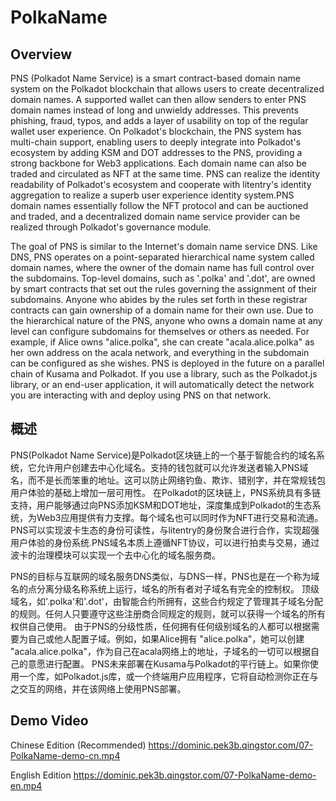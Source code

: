 # PolkaName

## Overview 

PNS (Polkadot Name Service) is a smart contract-based domain name system on the Polkadot blockchain that allows users to create decentralized domain names. A supported wallet can then allow senders to enter PNS domain names instead of long and unwieldy addresses. This prevents phishing, fraud, typos, and adds a layer of usability on top of the regular wallet user experience. On Polkadot's blockchain, the PNS system has multi-chain support, enabling users to deeply integrate into Polkadot's ecosystem by adding KSM and DOT addresses to the PNS, providing a strong backbone for Web3 applications. Each domain name can also be traded and circulated as NFT at the same time. PNS can realize the identity readability of Polkadot's ecosystem and cooperate with litentry's identity aggregation to realize a superb user experience identity system.PNS domain names essentially follow the NFT protocol and can be auctioned and traded, and a decentralized domain name service provider can be realized through Polkadot's governance module. 

The goal of PNS is similar to the Internet's domain name service DNS. Like DNS, PNS operates on a point-separated hierarchical name system called domain names, where the owner of the domain name has full control over the subdomains. Top-level domains, such as '.polka' and '.dot', are owned by smart contracts that set out the rules governing the assignment of their subdomains. Anyone who abides by the rules set forth in these registrar contracts can gain ownership of a domain name for their own use. Due to the hierarchical nature of the PNS, anyone who owns a domain name at any level can configure subdomains for themselves or others as needed. For example, if Alice owns "alice.polka", she can create "acala.alice.polka" as her own address on the acala network, and everything in the subdomain can be configured as she wishes. PNS is deployed in the future on a parallel chain of Kusama and Polkadot. If you use a library, such as the Polkadot.js library, or an end-user application, it will automatically detect the network you are interacting with and deploy using PNS on that network. 

## 概述 

PNS(Polkadot Name Service)是Polkadot区块链上的一个基于智能合约的域名系统，它允许用户创建去中心化域名。支持的钱包就可以允许发送者输入PNS域名，而不是长而笨重的地址。这可以防止网络钓鱼、欺诈、错别字，并在常规钱包用户体验的基础上增加一层可用性。 在Polkadot的区块链上，PNS系统具有多链支持，用户能够通过向PNS添加KSM和DOT地址，深度集成到Polkadot的生态系统，为Web3应用提供有力支撑。每个域名也可以同时作为NFT进行交易和流通。 PNS可以实现波卡生态的身份可读性，与litentry的身份聚合进行合作，实现超强用户体验的身份系统.PNS域名本质上遵循NFT协议，可以进行拍卖与交易，通过波卡的治理模块可以实现一个去中心化的域名服务商。 

PNS的目标与互联网的域名服务DNS类似，与DNS一样，PNS也是在一个称为域名的点分离分级名称系统上运行，域名的所有者对子域名有完全的控制权。 顶级域名，如'.polka'和'.dot'，由智能合约所拥有，这些合约规定了管理其子域名分配的规则。任何人只要遵守这些注册商合同规定的规则，就可以获得一个域名的所有权供自己使用。 由于PNS的分级性质，任何拥有任何级别域名的人都可以根据需要为自己或他人配置子域。例如，如果Alice拥有 "alice.polka"，她可以创建 "acala.alice.polka"，作为自己在acala网络上的地址，子域名的一切可以根据自己的意愿进行配置。 PNS未来部署在Kusama与Polkadot的平行链上。如果你使用一个库，如Polkadot.js库，或一个终端用户应用程序，它将自动检测你正在与之交互的网络，并在该网络上使用PNS部署。 

## Demo Video

Chinese Edition (Recommended)
https://dominic.pek3b.qingstor.com/07-PolkaName-demo-cn.mp4

English Edition
https://dominic.pek3b.qingstor.com/07-PolkaName-demo-en.mp4

